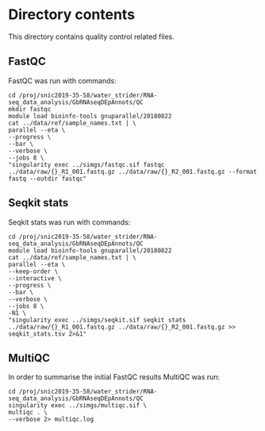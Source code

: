 # Directory contents

This directory contains quality control related files.

## FastQC

FastQC was run with commands:

```shell
cd /proj/snic2019-35-58/water_strider/RNA-seq_data_analysis/GbRNAseqDEpAnnots/QC
mkdir fastqc
module load bioinfo-tools gnuparallel/20180822
cat ../data/ref/sample_names.txt | \
parallel --eta \
--progress \
--bar \
--verbose \
--jobs 8 \
"singularity exec ../simgs/fastqc.sif fastqc ../data/raw/{}_R1_001.fastq.gz ../data/raw/{}_R2_001.fastq.gz --format fastq --outdir fastqc"
```

## Seqkit stats

Seqkit stats was run with commands:

```shell
cd /proj/snic2019-35-58/water_strider/RNA-seq_data_analysis/GbRNAseqDEpAnnots/QC
module load bioinfo-tools gnuparallel/20180822
cat ../data/ref/sample_names.txt | \
parallel --eta \
--keep-order \
--interactive \
--progress \
--bar \
--verbose \
--jobs 8 \
-N1 \
"singularity exec ../simgs/seqkit.sif seqkit stats ../data/raw/{}_R1_001.fastq.gz ../data/raw/{}_R2_001.fastq.gz >> seqkit_stats.tsv 2>&1"
```

## MultiQC

In order to summarise the initial FastQC results MultiQC was run:

```shell
cd /proj/snic2019-35-58/water_strider/RNA-seq_data_analysis/GbRNAseqDEpAnnots/QC
singularity exec ../simgs/multiqc.sif \
multiqc . \
--verbose 2> multiqc.log
```
